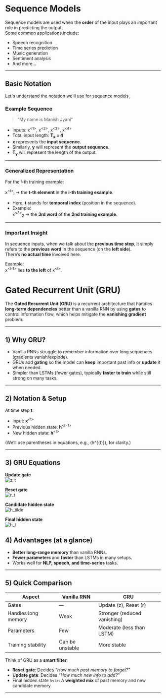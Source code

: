 # **Sequence Models**

Sequence models are used when the **order** of the input plays an important role in predicting the output.  
Some common applications include:

- Speech recognition  
- Time series prediction  
- Music generation  
- Sentiment analysis  
- And more…

---

## **Basic Notation**

Let's understand the notation we'll use for sequence models.

### **Example Sequence**

> “My name is Manish Jyani”

- Inputs: x<sup>&lt;1&gt;</sup>, x<sup>&lt;2&gt;</sup>, x<sup>&lt;3&gt;</sup>, x<sup>&lt;4&gt;</sup>  
- Total input length: **T<sub>x</sub> = 4**  
- **x** represents the **input sequence**.  
- Similarly, **y** will represent the **output sequence**.  
- **T<sub>y</sub>** will represent the length of the output.

---

### **Generalized Representation**

For the *i*-th training example:  

x<sup>&lt;t&gt;</sup><sub>i</sub> → the **t-th element** in the **i-th training example**.

- Here, **t** stands for **temporal index** (position in the sequence).
- Example:  
  x<sup>&lt;3&gt;</sup><sub>2</sub> → the **3rd word** of the **2nd training example**.

---

### **Important Insight**

In sequence inputs, when we talk about the **previous time step**, it simply refers to the **previous word** in the sequence (on the **left side**).  
There’s **no actual time** involved here.

Example:  
x<sup>&lt;t-1&gt;</sup> lies **to the left** of x<sup>&lt;t&gt;</sup>.


# Gated Recurrent Unit (GRU)

The **Gated Recurrent Unit (GRU)** is a recurrent architecture that handles **long-term dependencies** better than a vanilla RNN by using **gates** to control information flow, which helps mitigate the **vanishing gradient** problem.

---

## 1) Why GRU?
- Vanilla RNNs struggle to remember information over long sequences (gradients vanish/explode).
- GRUs add **gating** so the model can **keep** important past info or **update** it when needed.
- Simpler than LSTMs (fewer gates), typically **faster to train** while still strong on many tasks.

---

## 2) Notation & Setup
At time step **t**:
- Input: **x**<sup>&lt;t&gt;</sup>  
- Previous hidden state: **h**<sup>&lt;t−1&gt;</sup>  
- New hidden state: **h**<sup>&lt;t&gt;</sup>  

(We’ll use parentheses in equations, e.g., \(h^{(t)}\), for clarity.)

---


## 3) GRU Equations

**Update gate**  
![z_t](https://latex.codecogs.com/png.latex?z^{(t)}%20=%20\sigma(W_z%5B%20h^{(t-1)},x^{(t)}%20%5D%20+%20b_z))

**Reset gate**  
![r_t](https://latex.codecogs.com/png.latex?r^{(t)}%20=%20\sigma(W_r%5B%20h^{(t-1)},x^{(t)}%20%5D%20+%20b_r))

**Candidate hidden state**  
![h_tilde](https://latex.codecogs.com/png.latex?\tilde{h}^{(t)}%20=%20\tanh(W_h%5B%20r^{(t)}%20\odot%20h^{(t-1)},%20x^{(t)}%20%5D%20+%20b_h))

**Final hidden state**  
![h_t](https://latex.codecogs.com/png.latex?h^{(t)}%20=%20(1-z^{(t)})%20\odot%20h^{(t-1)}%20+%20z^{(t)}%20\odot%20\tilde{h}^{(t)})


## 4) Advantages (at a glance)
- **Better long-range memory** than vanilla RNNs.
- **Fewer parameters** and **faster** than LSTMs in many setups.
- Works well for **NLP, speech, and time-series** tasks.

---

## 5) Quick Comparison

| Aspect                | Vanilla RNN                 | GRU                                  |
|----------------------|-----------------------------|--------------------------------------|
| Gates                | —                           | Update \(z\), Reset \(r\)            |
| Handles long memory  | Weak                        | Stronger (reduced vanishing)         |
| Parameters           | Few                         | Moderate (less than LSTM)            |
| Training stability   | Can be unstable             | More stable                          |


Think of GRU as a **smart filter**:
- **Reset gate**: Decides *“How much past memory to forget?”*
- **Update gate**: Decides *“How much new info to add?”*
- Final hidden state `h<t>`: A **weighted mix** of past memory and new candidate memory.

---
